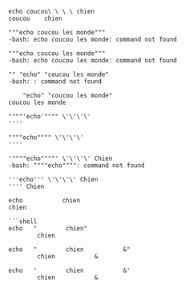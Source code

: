 ```shell
echo coucou\ \ \ \ chien
coucou    chien
```

```shell
"""echo coucou les monde"""
-bash: echo coucou les monde: command not found
```

```shell
"""echo coucou les monde"""
-bash: echo coucou les monde: command not found
```

```shell
"" "echo" "coucou les monde"
-bash: : command not found
```

```shell
    "echo" "coucou les monde"
coucou les monde
```

```shell
""""'echo'"""" \'\'\'\'
''''
```

```shell
""""echo"""" \'\'\'\'
''''
```

```shell
'""""echo""""' \'\'\'\' Chien
-bash: """"echo"""": command not found
```

```shell
'''echo''' \'\'\'\' Chien
'''' Chien
```

```shell
echo           chien
chien

```shell
echo   "        chien"
        chien
```

```shell
echo   "        chien           &"
        chien           &
```

```shell
echo   '        chien           &'
        chien           &
```
